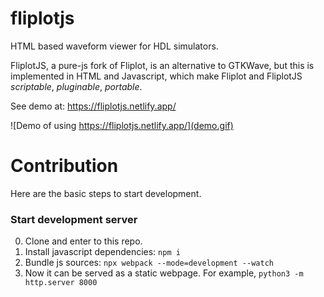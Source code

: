 # fliplotjs
HTML based waveform viewer for HDL simulators.

FliplotJS, a pure-js fork of Fliplot, is an alternative to GTKWave, but this is implemented in HTML and Javascript, which make Fliplot and FliplotJS *scriptable*, *pluginable*, *portable*.

See demo at: https://fliplotjs.netlify.app/

![Demo of using https://fliplotjs.netlify.app/](demo.gif)

# Contribution

Here are the basic steps to start development.

### Start development server

 0. Clone and enter to this repo.
 1. Install javascript dependencies: `npm i`
 2. Bundle js sources: `npx webpack --mode=development --watch` 
 3. Now it can be served as a static webpage. For example, `python3 -m http.server 8000`

